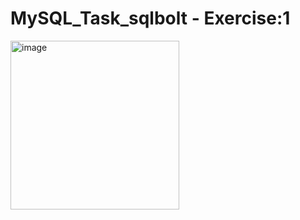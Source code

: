 # MySQL_Task_sqlbolt - Exercise:1
<img width="270" alt="image" src="https://github.com/Tharani-Kasiselvam/MySQL_Task_sqlbolt/assets/162134346/44fe4794-9126-4b28-939a-4cdfac8858f3">
